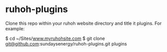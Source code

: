 ruhoh-plugins
=============

Clone this repo within your ruhoh website directory and title it plugins.
For example:

   $ cd ~/Sites/www.myruhohsite.com
   $ git clone git@github.com:sundaysenergy/ruhoh-plugins.git plugins

